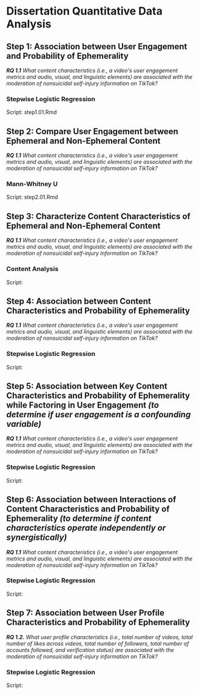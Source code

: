 # Dissertation Quantitative Data Analysis

## Step 1: Association between User Engagement and Probability of Ephemerality 
_**RQ 1.1** What content characteristics (i.e., a video's user engagement metrics and audio, visual, and linguistic elements) are associated with the moderation of nonsuicidal self-injury information on TikTok?_
### Stepwise Logistic Regression
Script: step1.01.Rmd

## Step 2: Compare User Engagement between Ephemeral and Non-Ephemeral Content
_**RQ 1.1** What content characteristics (i.e., a video's user engagement metrics and audio, visual, and linguistic elements) are associated with the moderation of nonsuicidal self-injury information on TikTok?_
### Mann-Whitney U
Script: step2.01.Rmd

## Step 3: Characterize Content Characteristics of Ephemeral and Non-Ephemeral Content
_**RQ 1.1** What content characteristics (i.e., a video's user engagement metrics and audio, visual, and linguistic elements) are associated with the moderation of nonsuicidal self-injury information on TikTok?_
### Content Analysis
Script:

## Step 4: Association between Content Characteristics and Probability of Ephemerality
_**RQ 1.1** What content characteristics (i.e., a video's user engagement metrics and audio, visual, and linguistic elements) are associated with the moderation of nonsuicidal self-injury information on TikTok?_
### Stepwise Logistic Regression
Script:

## Step 5: Association between Key Content Characteristics and Probability of Ephemerality while Factoring in User Engagement _(to determine if user engagement is a confounding variable)_
_**RQ 1.1** What content characteristics (i.e., a video's user engagement metrics and audio, visual, and linguistic elements) are associated with the moderation of nonsuicidal self-injury information on TikTok?_
### Stepwise Logistic Regression
Script:

## Step 6: Association between Interactions of Content Characteristics and Probability of Ephemerality _(to determine if content characteristics operate independently or synergistically)_
_**RQ 1.1** What content characteristics (i.e., a video's user engagement metrics and audio, visual, and linguistic elements) are associated with the moderation of nonsuicidal self-injury information on TikTok?_
### Stepwise Logistic Regression
Script: 

## Step 7: Association between User Profile Characteristics and Probability of Ephemerality
_**RQ 1.2.** What user profile characteristics (i.e., total number of videos, total number of likes across videos, total number of followers, total number of accounts followed, and verification status) are associated with the moderation of nonsuicidal self-injury information on TikTok?_
### Stepwise Logistic Regression
Script: 
